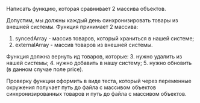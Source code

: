 Написать функцию, которая сравнивает 2 массива объектов.

Допустим, мы должны каждый день синхронизировать товары из внешней системы.
Функция принимает 2 массива:
 1. syncedArray - массив товаров, который храниться в нашей системе;
 2. externalArray - массив товаров из внешней системы.

Функция должна вернуть ид товаров, которые:
 3. нужно удалить из нашей системы;
 4. нужно добавить в нашу систему;
 5. нужно обновить (в данном случае поле price). 

Проверку функции оформить в виде теста, 
который через переменные окружения получает путь до файла с массивом объектов синхронизированных товаров и путь до файла с массивом объектов.
